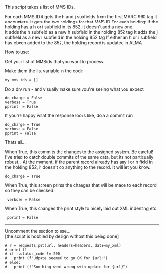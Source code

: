 This script takes a list of MMS IDs. 

For each MMS ID it gets the h and j subfields from the first MARC 960 tag it encounters. 
It gets the two holdings for that MMS ID
For each holding:
  If the holding has a h or i subfield in its 852, it doesn't add a new one.  
  It adds the h subfield as a new h subfield in the holding 852 tag
  It adds the j subfield as a new i subfield in the holding 852 tag
  If either an h or i subfield hav ebeen added to the 852, the holding record is updated in ALMA

How to use:

Get your list of MMSids that you want to process. 

Make them the list variable in the code 

    my_mms_ids = []

Do a dry run - and visually make sure you're seeing what you expect:

    do_change = False
    verbose = True
    pprint  = False

If you're happy what the response looks like, do a a commit run 

    do_change = True
    verbose = False
    pprint = False


Thats all... 


 When True, this commits the changes to the assigned system. 
 Be careful! I've tried to catch double commits of the same data, but its not particually robust...
 At the moment, if the parent record already has any i or h field in the holding 852, it doesn't do anything to the record. It will let you know.   
       
    do_change = True

 When True, this screen prints the changes that will be made to each record so they can be checked.
 
     verbose = False

 When True, this changes the print style to nicely laid out XML indenting etc.  
    
     pprint = False


******

Uncomment the section to use...              
[the script is hobbled by design without this being done]                            

	# r = requests.put(url, headers=headers, data=my_xml)
	# print ()
	# if r.status_code != 200:
	# 	print (f"Udpate seemed to go OK for {url}")
	# else:
	# 	print (f"Somthing went wrong with update for {url}")
